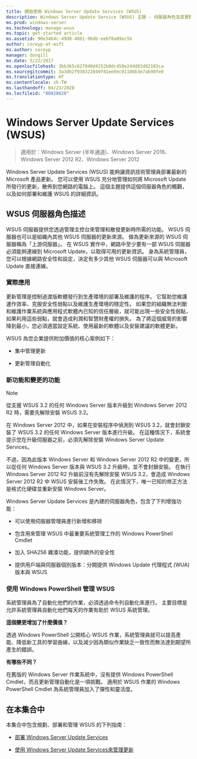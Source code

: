 ```yaml
---
title: 開始使用 Windows Server Update Services (WSUS)
description: Windows Server Update Service (WSUS) 主題 - 伺服器角色及其實際應用的概觀
ms.prod: windows-server
ms.technology: manage-wsus
ms.topic: get-started article
ms.assetid: 90e3464c-49d8-4861-96db-ee6f8a09ec5b
author: coreyp-at-msft
ms.author: coreyp
manager: dongill
ms.date: 5/22/2017
ms.openlocfilehash: 3bb365c627840d4152b0dc450e24dd83d82103ca
ms.sourcegitcommit: 3a3d62f938322849f81ee9ec01186b3e7ab90fe0
ms.translationtype: HT
ms.contentlocale: zh-TW
ms.lasthandoff: 04/23/2020
ms.locfileid: "80828628"
---
```

# <a name="windows-server-update-services-wsus"></a>Windows Server Update Services (WSUS)

>適用於：Windows Server (半年通道)、Windows Server 2016、Windows Server 2012 R2、Windows Server 2012

Windows Server Update Services (WSUS) 能夠讓資訊技術管理員部署最新的 Microsoft 產品更新。 您可以使用 WSUS 充分地管理如何將 Microsoft Update 所發行的更新，散佈到您網路的電腦上。 這個主題提供這個伺服器角色的概觀，以及如何部署和維護 WSUS 的詳細資訊。

## <a name="wsus-server-role-description"></a>WSUS 伺服器角色描述
WSUS 伺服器提供您透過管理主控台來管理和散發更新時所需的功能。 WSUS 伺服器也可以是組織內其他 WSUS 伺服器的更新來源。 做為更新來源的 WSUS 伺服器稱為「上游伺服器」。 在 WSUS 實作中，網路中至少要有一部 WSUS 伺服器必須能夠連線到 Microsoft Update，以取得可用的更新資訊。 身為系統管理員，您可以根據網路安全性和設定，決定有多少其他 WSUS 伺服器可以與 Microsoft Update 直接連線。

### <a name="practical-applications"></a>實際應用
更新管理是控制過渡版軟體發行到生產環境的部署及維護的程序。 它幫助您維護運作效率、克服安全性弱點以及維護生產環境的穩定性。 如果您的組織無法判斷和維護作業系統與應用程式軟體內已知的信任層級，就可能出現一些安全性弱點，如果利用這些弱點，就會造成利潤和智慧財產權的損失。 為了將這個威脅的影響降到最小，您必須適當設定系統、使用最新的軟體以及安裝建議的軟體更新。

WSUS 為您企業提供附加價值的核心案例如下：

-   集中管理更新

-   更新管理自動化

### <a name="new-and-changed-functionality"></a>新功能和變更的功能

> [!NOTE]
> 從支援 WSUS 3.2 的任何 Windows Server 版本升級到 Windows Server 2012 R2 時，需要先解除安裝 WSUS 3.2。
> 
> 在 Windows Server 2012 中，如果在安裝程序中偵測到 WSUS 3.2，就會封鎖安裝了 WSUS 3.2 的任何 Windows Server 版本進行升級。 在這種情況下，系統會提示您在升級伺服器之前，必須先解除安裝 Windows Server Update Services。
> 
> 不過，因為此版本 Windows Server 和 Windows Server 2012 R2 中的變更，所以從任何 Windows Server 版本與 WSUS 3.2 升級時，並不會封鎖安裝。 在執行 Windows Server 2012 R2 升級前沒有先解除安裝 WSUS 3.2，會造成 Windows Server 2012 R2 中 WSUS 安裝後工作失敗。 在此情況下，唯一已知的修正方法是格式化硬碟並重新安裝 Windows Server。

Windows Server Update Services 是內建的伺服器角色，包含了下列增強功能：

-   可以使用伺服器管理員進行新增和移除

-   包含用來管理 WSUS 中最重要系統管理工作的 Windows PowerShell Cmdlet

-   加入 SHA256 雜湊功能，提供額外的安全性

-   提供用戶端與伺服器個別版本：分開提供 Windows Update 代理程式 (WUA) 版本與 WSUS

### <a name="using-windows-powershell-to-manage-wsus"></a>使用 Windows PowerShell 管理 WSUS
系統管理員為了自動化他們的作業，必須透過命令列自動化來進行。 主要目標是允許系統管理員自動化他們每天的作業有助於 WSUS 系統管理。

**這個變更增加了什麼價值？**

透過 Windows PowerShell 公開核心 WSUS 作業，系統管理員就可以提高產能、降低新工具的學習曲線，以及減少因為類似作業缺乏一致性而無法達到期望所產生的錯誤。

**有哪些不同？**

在舊版的 Windows Server 作業系統中，沒有提供 Windows PowerShell Cmdlet，而且更新管理自動化是一項挑戰。 適用於 WSUS 作業的 Windows PowerShell Cmdlet 為系統管理員加入了彈性和靈活度。

## <a name="in-this-collection"></a>在本集合中
本集合中包含規劃、部署和管理 WSUS 的下列指南：

-   [部署 Windows Server Update Services](../deploy/deploy-windows-server-update-services.md)

-   [使用 Windows Server Update Services來管理更新](../manage/update-management-with-windows-server-update-services.md)


